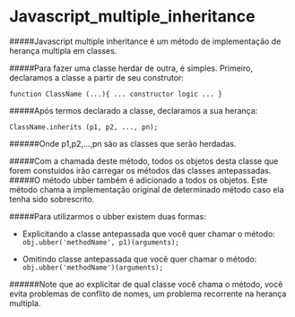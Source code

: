 Javascript_multiple_inheritance
===============================

#####Javascript multiple inheritance é um método de implementação de herança multipla em classes.

#####Para fazer uma classe herdar de outra, é simples. Primeiro, declaramos a classe a partir de seu construtor:

`function ClassName (...){
    ... constructor logic ...
}`

#####Após termos declarado a classe, declaramos a sua herança:

`ClassName.inherits (p1, p2, ..., pn);`

######Onde p1,p2,...,pn são as classes que serão herdadas.

#####Com a chamada deste método, todos os objetos desta classe que forem constuidos irão carregar os métodos das classes antepassadas.
#####O método ubber também é adicionado a todos os objetos. Este método chama a implementação original de determinado método caso ela tenha sido sobrescrito.

#####Para utilizarmos o ubber existem duas formas:
* Explicitando a classe antepassada que você quer chamar o método: `obj.ubber('methodName', p1)(arguments);`
  
* Omitindo classe antepassada que você quer chamar o método: `obj.ubber('methodName')(arguments);`
  
######Note que ao explicitar de qual classe você chama o método, você evita problemas de conflito de nomes, um problema recorrente na herança multipla.